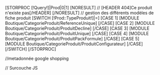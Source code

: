 
<div class="FicheProduit">
    [STORPROC [!Query!]|Prod|0|1]
        [NORESULT]
        //			[HEADER 404]Ce produit n'existe pas[/HEADER]
        [/NORESULT]
        // gestion des différents modèles de fiche produit
        [SWITCH [!Prod::TypeProduit!]|=]
            [CASE 1]
                [MODULE Boutique/CategorieProduit/ReferenceUnique]
            [/CASE]
            [CASE 2]
                [MODULE Boutique/CategorieProduit/ProduitDecline]
            [/CASE]
            [CASE 3]
                [MODULE Boutique/CategorieProduit/ProduitUnique]
            [/CASE]
            [CASE 4]
                [MODULE Boutique/CategorieProduit/ProduitPackFormule]
            [/CASE]
            [CASE 5]
                [MODULE Boutique/CategorieProduit/ProduitConfigurateur]
            [/CASE]
        [/SWITCH]
    [/STORPROC]
</div>

//metadonnée google shopping
<div itemscope itemtype="http://schema.org/Product" style="display:none;">
    <span itemprop="name">[!Prod::Nom!]</span>
    <span itemprop="logo">[!Prod::Image!]</span>
    <span itemprop="description">[!Prod::Description!]</span>
    <span itemprop="url">[!Prod::getUrl()!]</span>

    <div itemprop="offers" itemscope itemtype="http://schema.org/Offer">
        <meta itemprop="priceCurrency" content="EUR" />€
        <span itemprop="price">[!Prod::Tarif!]</span>
        <meta itemprop="itemCondition" itemtype="http://schema.org/OfferItemCondition" content="http://schema.org/NewCondition"/>New
        [IF [!Prod::StockReference!]]
        <meta itemprop="availability" content="http://schema.org/InStock"/>Available online
        [/IF]
    </div>
</div>

// Surcouche JS
<script type="text/javascript">

$(document).ready(function () {
    console.log('DOCUMENT READY');
    VerifieSelection ();
    $('#FicheProduit').submit(function(e) {
                e.preventDefault();
                console.log('ajout au panier');
                // on vérifie qu'on a sélectionné le produit que l'on voulait acheté
                var sel = $('.CalculPrix');
                var req = {};
                var initI=0;
                //On va chercher tous les combos et radios d'attributs
                $(sel).each(function (index,item){
                    var attribut = $(item).attr('name');
                    var valeurattribut = -1;
                    var attributclass = $(item).attr('class');
                    initI=1;
                    switch ($(item).attr('type')){
                        case "radio":
                            if ($(item).is(":checked")){
                                valeurattribut = $(item).val();
                                //On stocke les informations dans le tableau de requete
                                req[attribut] = valeurattribut;
                            }
                            break;
                        default:
                            valeurattribut = $(item).val();
                            //On stocke les informations dans le tableau de requete
                            req[attribut] = valeurattribut;
                            break;
                    }
                });
                //On boucle sur req si une valeur est égale à -1 on sort
                for (var i in req){
                    if (req[i]==-1) {
                        console.log("Merci de sélectionner les attributs nécessaires avant d'ajouter au panier ");
                        toastr.warning("Merci de sélectionner les attributs nécessaires avant d'ajouter au panier ");
                        e.preventDefault();
                        return;
                    }
                };
                if (!(i)&& initI==1) {
                    console.log("Merci de sélectionner les attributs nécessaires avant d'ajouter au panier ");
                    toastr.warning("Merci de sélectionner les attributs nécessaires avant d'ajouter au panier ");
                    e.preventDefault();
                    return;
                }

                // GESTION DES CHOIX PACKS
                if ( $('#PackType').val()=='4') {
                    var sel = $('.PackChoix');
                    initI=1;
                    //On va chercher tous les choix du pack
                    $(sel).each(function (index,item){
                        if ($(item).val() =="") {
                            initI=0;
                        }
                    });
                    if (initI==0) {
                        console.log("Merci de choisir tous les produits de votre formule");
                        toastr.warning("Merci de choisir tous les produits de votre formule");
                        e.preventDefault();
                        return;

                    }
                    e.preventDefault();
                }
                if ( $('#PackType').val()=='5') {
                    var champ='';initI=1;
                    [STORPROC Boutique/Produit/[!Prod::Id!]/ConfigPack/Options=0&ChoixObligatoire=1|Cpk]
                    Champ='#PackChoix-'+[!Cpk::Id!];
                    if ($(Champ).val() =="") {
                        initI=0;
                    }
                    [/STORPROC]
                    if (initI==0) {
                        console.log("Merci de choisir toutes les parties de votre carte personnalisable");
                        toastr.warning("Merci de choisir toutes les parties de votre carte personnalisable");
                        e.preventDefault();
                        return;

                    }
                    e.preventDefault();
                }
                var LaQte = $('#Qte').val();
                var LaRef= $('[name=Reference]').val();
                $('#myModalLabel').html("");

                console.log('on fait la requete');
                $.ajax({
                    type: "POST",
                    url: "/Boutique/Produit/PopupPanier.htrc",
                    dataType: "html",
                    success: function (msg) {
                        $('#lemodal').find('.modal-body').html(msg);
                        $('#lemodal').modal('show');
                    },
                    data: {
                        Qte:LaQte,
                        Reference:LaRef
                        ,config:{
                                [STORPROC Boutique/Produit/[!Prod::Id!]/ConfigPack|Cpk|||Ordre|ASC]
                [IF [!Pos!]>1],[/IF][!Cpk::Id!]:$('#PackChoix-[!Cpk::Id!]').val()
                        [/STORPROC]
            }
            ,options:{
        [!F:=0!]
        [STORPROC Boutique/Produit/[!Prod::Id!]/ConfigPack|Cpk|||Ordre|ASC]
        [STORPROC Boutique/Produit/[!Prod::Id!]/ConfigPack/[!Cpk::Id!]/Options|Opt|||Ordre|ASC]
        [IF [!F!]],[/IF]
        [SWITCH [!Opt::TypeOptions!]|=]
        [CASE 5]
        '[!Cpk::Id!]_[!Opt::Id!]':$('.OptionsChoix-[!Cpk::Id!]-[!Opt::Id!]').filter(':checked').val()
                [/CASE]
        [CASE 4]
        '[!Cpk::Id!]_[!Opt::Id!]':$('#OptionsChoix-[!Cpk::Id!]-[!Opt::Id!]').val()
                [/CASE]
        [DEFAULT]
        '[!Cpk::Id!]_[!Opt::Id!]':$('#OptionsChoix-[!Cpk::Id!]-[!Opt::Id!]').val()
                [/DEFAULT]
        [/SWITCH]

        [!F+=1!]
                [/STORPROC]
        [/STORPROC]
    }
}
});



});

});


function VerifieSelection () {
    //initialisation
    var sel = $('.CalculPrix');
    var req = {};

    //On va chercher tous les combos et radios d'attributs
    sel.each(function (index,item){
        var attribut = $(item).attr('name');
        var valeurattribut = -1;
        var attributclass = $(item).attr('class');
        switch ($(item).attr('type')){
            case "radio":
                if ($(item).is(":checked")){
                    valeurattribut = $(item).attr('value');
                    //On stocke les informations dans le tableau de requete
                    req[attribut] = valeurattribut;
                }
                break;
            default:
                valeurattribut = $(item).val();
                //On stocke les informations dans le tableau de requete
                req[attribut] = valeurattribut;
                break;
        }
    });
    //On boucle sur req si une valeur est égale à -1 on sort
    for (var i in req){
        if (req[i]==-1)return;
    };

    //On va chercher la quantite
    req.quantite = $('#Qte').val();
    // Desactive le bouton ajouter au panier tant qu'on a pas le retour JSON
    if($('#AchatAjouterPanier') != null){
        $('#AchatAjouterPanier').addClass('Disabled');
        $('#AchatAjouterPanier').attr('disabled','disabled');
    }

    //On execute la requete
    var r = $.getJSON('/Boutique/Produit/[!Prod::Id!]/getTarif.json',req)
            .fail(function (){
                toastr.error('probleme de connexion');
            })
            .done (function(json){
        //mettre à jour le champ tarif
        if (json.price!=0&&json.price!=undefined) {
            $('#tarif').html(json.price+' €');
        }
        // si on est dans configurateur de carte, afficher le prix à l'unité
        if ( $('#PackType').val()=='5') {
            $('#tarifunite').html("soit "+ json.priceUnit+" € l unité");

        }
        if($('#promo')==1) $('#tarifNonPromo').css('display', 'block');
        else {
            if($('#tarifNonPromo') != null) $('#tarifNonPromo').css('display', 'none');
        }
        if($('#tarifvisible') != null) $('#tarifvisible').css('display', 'none');

        $('#Reference').val(json.reference);


        //reactive le bouton ajouter au panier
        if($('#AchatAjouterPanier') != null && parseInt(json.StockAvailable)==1){
            $('#AchatAjouterPanier').unbind('click');
            $('#AchatAjouterPanier').removeClass('Disabled');
            $('#AchatAjouterPanier').removeAttr("disabled");
        }else if ($('#AchatAjouterPanier') != null){
            //on supprime tout evenement de click
            $('#AchatAjouterPanier').unbind('click');
            $('#AchatAjouterPanier').removeAttr("disabled");
            $('#AchatAjouterPanier').click(function (e){
                e.preventDefault();
                toastr.error('stock insuffisant pour ce produit.');
            });

        }
    });
}


function CalculQte2(PlusMoins,Type) {
    var Quantite= parseInt($('#Qte').val());
    var total= Quantite+parseFloat(PlusMoins);
    $('#Qte').val(total);
    if (total < 1) $('#Qte').val(1);
    if (Type==5&&total<25) $('#Qte').val(25);
    VerifieSelection ();
}


function CalculQte (PlusMoins,Type) {
    var sel = $('.CalculPrix');
    var req = {};
    var initI=0;
    var Quantite= parseInt($('#Qte').val());
    var total= Quantite+parseFloat(PlusMoins);
    $('#Qte').val(total);
    if (total < 1) $('#Qte').val(1);
    if (Type==5&&total<25) $('#Qte').val(25);

    // GESTION DES CHOIX PACKS
    if ( $('#PackType').val()=='4') {
        var sel = $('.PackChoix');
        initI=1;
        //On va chercher tous les choix du pack
        $(sel).each(function (index,item){
            if ($(item).val() =="") {
                initI=0;
            }
        });
        if (initI==0) {
            toastr.warning("Merci de choisir tous les produits de votre formule");
            return;

        }
    }
    if ( $('#PackType').val()=='5') {
        var champ='';initI=1;
        [STORPROC Boutique/Produit/[!Prod::Id!]/ConfigPack/Options=0&ChoixObligatoire=1|Cpk]
        Champ='#PackChoix-'+[!Cpk::Id!];
        if ($(Champ).val() =="") {
            initI=0;
        }
        [/STORPROC]

    }
    var LaQte = $('#Qte').val();
    var LaRef= $('#Reference').val();
    $('#myModalLabel').html("");


    $.ajax({
        type: "POST",
        url: "/Boutique/Produit/[!Prod::Id!]/getTarif.json",
        dataType: "json",
        success: function (json) {
            //mettre à jour le champ tarif
            if (json.price!=0&&json.price!=undefined) {
                $('#tarif').html(json.price+' €');
            }
            // si on est dans configurateur de carte, afficher le prix à l'unité
            if ( $('#PackType').val()=='5') {
                $('#tarifunite').html("soit "+ json.priceUnit+" € l unité");

            }
            if($('#promo')==1) $('#tarifNonPromo').css('display', 'block');
            else {
                if($('#tarifNonPromo') != null) $('#tarifNonPromo').css('display', 'none');
            }
            if($('#tarifvisible') != null) $('#tarifvisible').css('display', 'none');

            $('#Reference').val(json.reference);


            //reactive le bouton ajouter au panier
            if($('#AchatAjouterPanier') != null && parseInt(json.StockAvailable)==1){
                $('#AchatAjouterPanier').unbind('click');
                $('#AchatAjouterPanier').removeClass('Disabled');
                $('#AchatAjouterPanier').removeAttr("disabled");
            }else if ($('#AchatAjouterPanier') != null){
                //on supprime tout evenement de click
                $('#AchatAjouterPanier').unbind('click');
                $('#AchatAjouterPanier').removeAttr("disabled");
                $('#AchatAjouterPanier').click(function (e){
                    //	e.preventDefault();
                    toastr.error('stock insuffisant pour ce produit.');
                });

            }
        },
        data: {
            quantite:LaQte,
            Reference:LaRef,
            req : req
            ,config:{
                    [STORPROC Boutique/Produit/[!Prod::Id!]/ConfigPack|Cpk|||Ordre|ASC]
    [IF [!Pos!]>1],[/IF][!Cpk::Id!]:$('#PackChoix-[!Cpk::Id!]').val()
            [/STORPROC]
}
,options:{
    [!F:=0!]
    [STORPROC Boutique/Produit/[!Prod::Id!]/ConfigPack|Cpk|||Ordre|ASC]
    [STORPROC Boutique/Produit/[!Prod::Id!]/ConfigPack/[!Cpk::Id!]/Options|Opt|||Ordre|ASC]
    [IF [!F!]],[/IF]
    [SWITCH [!Opt::TypeOptions!]|=]
    [CASE 5]
    '[!Cpk::Id!]_[!Opt::Id!]':$('.OptionsChoix-[!Cpk::Id!]-[!Opt::Id!]').filter(':checked').val()
            [/CASE]
    [CASE 4]
    '[!Cpk::Id!]_[!Opt::Id!]':$('#OptionsChoix-[!Cpk::Id!]-[!Opt::Id!]').val()
            [/CASE]
    [DEFAULT]
    '[!Cpk::Id!]_[!Opt::Id!]':$('#OptionsChoix-[!Cpk::Id!]-[!Opt::Id!]').val()
            [/DEFAULT]
    [/SWITCH]

    [!F+=1!]
            [/STORPROC]
    [/STORPROC]
}
}
});

}






</script>
